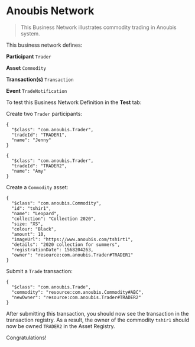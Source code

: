 # Anoubis Network

> This Business Network illustrates commodity trading in Anoubis system.

This business network defines:

**Participant**
`Trader`

**Asset**
`Commodity`

**Transaction(s)**
`Transaction`

**Event**
`TradeNotification `

To test this Business Network Definition in the **Test** tab:

Create two `Trader` participants:

```
{
  "$class": "com.anoubis.Trader",
  "tradeId": "TRADER1",
  "name": "Jenny"
}
```

```
{
  "$class": "com.anoubis.Trader",
  "tradeId": "TRADER2",
  "name": "Amy"
}
```

Create a `Commodity` asset:

```
{
  "$class": "com.anoubis.Commodity",
  "id": "tshir1",
  "name": "Leopard",
  "collection": "Collection 2020",
  "size: "XS",
  "colour: "Black",
  "amount": 10,
  "imageUrl": "https://www.anoubis.com/tshirt1",
  "details": "2020 collection for summers",
  "registrationDate": 1568204263,
  "owner": "resource:com.anoubis.Trader#TRADER1"
}
```

Submit a `Trade` transaction:

```
{
  "$class": "com.anoubis.Trade",
  "commodity": "resource:com.anoubis.Commodity#ABC",
  "newOwner": "resource:com.anoubis.Trader#TRADER2"
}
```

After submitting this transaction, you should now see the transaction in the transaction registry. As a result, the owner of the commodity `tshir1` should now be owned `TRADER2` in the Asset Registry.

Congratulations!
